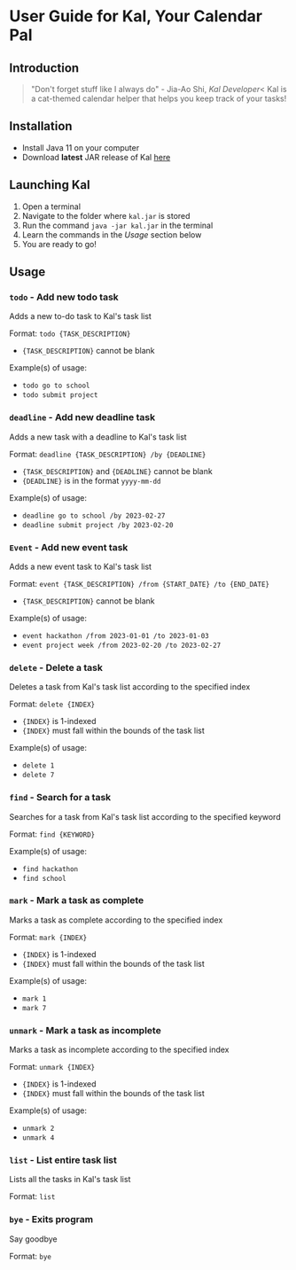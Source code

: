 # User Guide for Kal, Your Calendar Pal
## Introduction
>"Don't forget stuff like I always do" - Jia-Ao Shi, _Kal Developer_<
Kal is a cat-themed calendar helper that helps you keep track of your tasks!

## Installation
- Install Java 11 on your computer
- Download **latest** JAR release of Kal [here](https://github.com/ShiJiaAo/ip/releases)

## Launching Kal
1. Open a terminal
2. Navigate to the folder where `kal.jar` is stored
3. Run the command `java -jar kal.jar` in the terminal
4. Learn the commands in the *Usage* section below
5. You are ready to go!

## Usage

### `todo` - Add new todo task

Adds a new to-do task to Kal's task list

Format: `todo {TASK_DESCRIPTION}`
- `{TASK_DESCRIPTION}` cannot be blank

Example(s) of usage:
- `todo go to school`
- `todo submit project`

### `deadline` - Add new deadline task

Adds a new task with a deadline to Kal's task list

Format: `deadline {TASK_DESCRIPTION} /by {DEADLINE}`
- `{TASK_DESCRIPTION}` and `{DEADLINE}` cannot be blank
- `{DEADLINE}` is in the format `yyyy-mm-dd`

Example(s) of usage:
- `deadline go to school /by 2023-02-27`
- `deadline submit project /by 2023-02-20`

### `Event` - Add new event task

Adds a new event task to Kal's task list

Format: `event {TASK_DESCRIPTION} /from {START_DATE} /to {END_DATE}`
- `{TASK_DESCRIPTION}` cannot be blank

Example(s) of usage:
- `event hackathon /from 2023-01-01 /to 2023-01-03`
- `event project week /from 2023-02-20 /to 2023-02-27`

### `delete` - Delete a task

Deletes a task from Kal's task list according to the specified index

Format: `delete {INDEX}`
- `{INDEX}` is 1-indexed
- `{INDEX}` must fall within the bounds of the task list

Example(s) of usage:
- `delete 1`
- `delete 7`

### `find` - Search for a task

Searches for a task from Kal's task list according to the specified keyword

Format: `find {KEYWORD}`

Example(s) of usage:
- `find hackathon`
- `find school`

### `mark` - Mark a task as complete

Marks a task as complete according to the specified index

Format: `mark {INDEX}`
- `{INDEX}` is 1-indexed
- `{INDEX}` must fall within the bounds of the task list

Example(s) of usage:
- `mark 1`
- `mark 7`


### `unmark` - Mark a task as incomplete

Marks a task as incomplete according to the specified index

Format: `unmark {INDEX}`
- `{INDEX}` is 1-indexed
- `{INDEX}` must fall within the bounds of the task list

Example(s) of usage:
- `unmark 2`
- `unmark 4`


### `list` - List entire task list

Lists all the tasks in Kal's task list

Format: `list`

### `bye` - Exits program

Say goodbye

Format: `bye`
